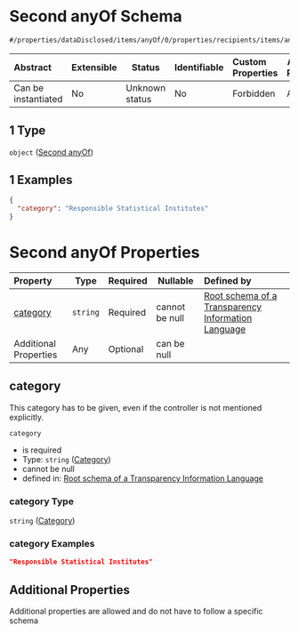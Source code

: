 # Second anyOf Schema

```txt
#/properties/dataDisclosed/items/anyOf/0/properties/recipients/items/anyOf/1#/properties/dataDisclosed/items/anyOf/0/properties/recipients/items/anyOf/1
```




| Abstract            | Extensible | Status         | Identifiable | Custom Properties | Additional Properties | Access Restrictions | Defined In                                                           |
| :------------------ | ---------- | -------------- | ------------ | :---------------- | --------------------- | ------------------- | -------------------------------------------------------------------- |
| Can be instantiated | No         | Unknown status | No           | Forbidden         | Allowed               | none                | [tilt-schema.json\*](../out/tilt-schema.json "open original schema") |

## 1 Type

`object` ([Second anyOf](tilt-schema-properties-datadisclosed-items-anyof-anyof-schema-properties-recipients-items-anyof-second-anyof.md))

## 1 Examples

```json
{
  "category": "Responsible Statistical Institutes"
}
```

# Second anyOf Properties

| Property              | Type     | Required | Nullable       | Defined by                                                                                                                                                                                                                                                                                                                                                                                    |
| :-------------------- | -------- | -------- | -------------- | :-------------------------------------------------------------------------------------------------------------------------------------------------------------------------------------------------------------------------------------------------------------------------------------------------------------------------------------------------------------------------------------------- |
| [category](#category) | `string` | Required | cannot be null | [Root schema of a Transparency Information Language](tilt-schema-properties-datadisclosed-items-anyof-anyof-schema-properties-recipients-items-anyof-second-anyof-properties-category.md "\#/properties/dataDisclosed/items/anyOf/0/properties/recipients/items/anyOf/1/properties/category#/properties/dataDisclosed/items/anyOf/0/properties/recipients/items/anyOf/1/properties/category") |
| Additional Properties | Any      | Optional | can be null    |                                                                                                                                                                                                                                                                                                                                                                                               |

## category

This category has to be given, even if the controller is not mentioned explicitly.


`category`

-   is required
-   Type: `string` ([Category](tilt-schema-properties-datadisclosed-items-anyof-anyof-schema-properties-recipients-items-anyof-second-anyof-properties-category.md))
-   cannot be null
-   defined in: [Root schema of a Transparency Information Language](tilt-schema-properties-datadisclosed-items-anyof-anyof-schema-properties-recipients-items-anyof-second-anyof-properties-category.md "\#/properties/dataDisclosed/items/anyOf/0/properties/recipients/items/anyOf/1/properties/category#/properties/dataDisclosed/items/anyOf/0/properties/recipients/items/anyOf/1/properties/category")

### category Type

`string` ([Category](tilt-schema-properties-datadisclosed-items-anyof-anyof-schema-properties-recipients-items-anyof-second-anyof-properties-category.md))

### category Examples

```json
"Responsible Statistical Institutes"
```

## Additional Properties

Additional properties are allowed and do not have to follow a specific schema
